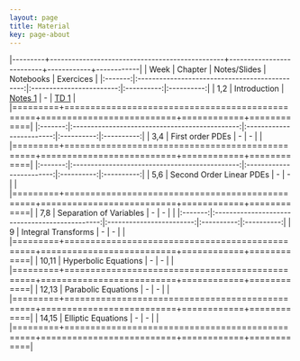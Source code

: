 ```yaml
---
layout: page
title: Material
key: page-about
---
```


|---------+------------------------------------------------+--------------------------+------------+------------|
| Week    |          Chapter                               | Notes/Slides             | Notebooks  |  Exercices |
|:-------:|:----------------------------------------------:|:------------------------:|:----------:|:----------:|
|   1,2   | Introduction                                   | [Notes 1](notes/course1.pdf) |     -      | [TD 1](td/ps1.pdf) |
|=========+================================================+==========================+============+============|
|:-------:|:----------------------------------------------:|:------------------------:|:----------:|:----------:|
|  3,4    | First order PDEs                               |            -             |      -     |            |          
|=========+================================================+==========================+============+============|
|:-------:|:----------------------------------------------:|:------------------------:|:----------:|:----------:|
|   5,6   | Second Order Linear PDEs                       |            -             |      -     |            |
|=========+================================================+==========================+============+============|
|   7,8   | Separation of Variables                        |            -             |      -     |            |
|:-------:|:----------------------------------------------:|:------------------------:|:----------:|:----------:|
|   9     | Integral Transforms                            |            -             |      -     |            |
|=========+================================================+==========================+============+============|
| 10,11   | Hyperbolic Equations                           |            -             |      -     |            |
|=========+================================================+==========================+============+============|
| 12,13   | Parabolic Equations                            |            -             |      -     |            |
|=========+================================================+==========================+============+============|
| 14,15   | Elliptic Equations                             |            -             |      -     |            |
|=========+================================================+==========================+============+============|
